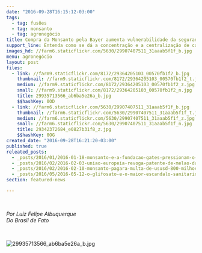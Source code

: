 ```yaml
---
date: "2016-09-28T16:15:12-03:00"
tags:
  - tag: fusões
  - tag: monsanto
  - tag: agronegócio
title: Compra da Monsanto pela Bayer aumenta vulnerabilidade da segurança alimentar no mundo
support_line: Entenda como se dá a concentração e a centralização de capital no mercado de sementes
images_hd: //farm6.staticflickr.com/5630/29907407511_31aaab5f1f_b.jpg
menu: agronegócio
layout: post
files:
  - link: //farm9.staticflickr.com/8172/29364205103_00570fb1f2_b.jpg
    thumbnail: //farm9.staticflickr.com/8172/29364205103_00570fb1f2_t.jpg
    medium: //farm9.staticflickr.com/8172/29364205103_00570fb1f2_z.jpg
    small: //farm9.staticflickr.com/8172/29364205103_00570fb1f2_n.jpg
    title: 29935713566_ab6ba5e26a_b.jpg
    $$hashKey: 0OD
  - link: //farm6.staticflickr.com/5630/29907407511_31aaab5f1f_b.jpg
    thumbnail: //farm6.staticflickr.com/5630/29907407511_31aaab5f1f_t.jpg
    medium: //farm6.staticflickr.com/5630/29907407511_31aaab5f1f_z.jpg
    small: //farm6.staticflickr.com/5630/29907407511_31aaab5f1f_n.jpg
    title: 29342372684_e0827b31f8_z.jpg
    $$hashKey: 0OG
created_date: "2016-09-28T16:21:20-03:00"
published: true
releated_posts:
  - _posts/2016/01/2016-01-18-monsanto-e-a-fundacao-gates-pressionam-o-quenia-para-suspender-a-proibicao-sobre-transgenicos.md
  - _posts/2016/02/2016-02-03-uniao-europeia-revoga-patente-de-melao-da-monsanto.md
  - _posts/2016/02/2016-02-10-monsanto-pagara-multa-de-ususd-800-milhoes-para-governo-dos-eua.md
  - _posts/2016/05/2016-05-12-o-glifosato-e-o-maior-escandalo-sanitario-da-historia-diz-documentarista.md
section: featured-news

---
```

<p>&nbsp;</p>

<p><em>Por Luiz Felipe Albuquerque&nbsp;<br />
Do Brasil de Fato</em></p>

<p>&nbsp;</p>

<p><img alt="29935713566_ab6ba5e26a_b.jpg" src="//farm9.staticflickr.com/8172/29364205103_00570fb1f2_b.jpg" /></p>
